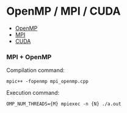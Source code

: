 # OpenMP / MPI / CUDA

- [OpenMP](./openmp/)
- [MPI](./mpi/)
- [CUDA](./cuda/)

### MPI + OpenMP
Compilation command:
```
mpic++ -fopenmp mpi_openmp.cpp
```

Execution command:
```
OMP_NUM_THREADS={M} mpiexec -n {N} ./a.out
```

